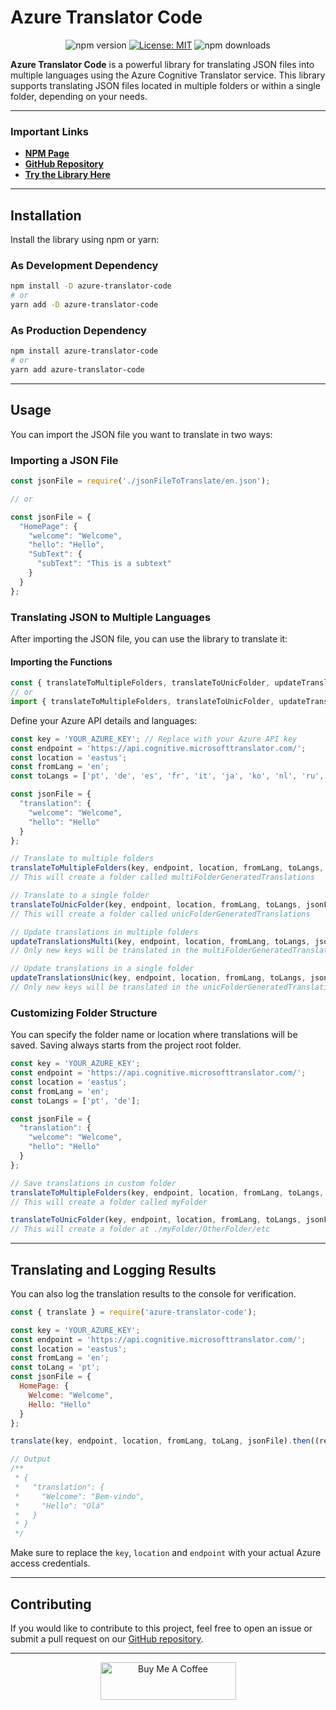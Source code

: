 # Azure Translator Code

<p align="center">
  <img src="https://badge.fury.io/js/azure-translator-code.svg" alt="npm version" />
  <a href="https://opensource.org/licenses/MIT"><img src="https://img.shields.io/badge/License-MIT-yellow.svg" alt="License: MIT" /></a>
  <img src="https://img.shields.io/npm/dm/azure-translator-code.svg?style=flat-square" alt="npm downloads" />
</p>

**Azure Translator Code** is a powerful library for translating JSON files into multiple languages using the Azure Cognitive Translator service. This library supports translating JSON files located in multiple folders or within a single folder, depending on your needs.

---

### Important Links

- **[NPM Page](https://www.npmjs.com/package/azure-translator-code)**
- **[GitHub Repository](https://github.com/gabriel-logan/Azure-translator-code)**
- **[Try the Library Here](https://azuretranslatorcode.vercel.app)**

---

## Installation

Install the library using npm or yarn:

### As Development Dependency

```bash
npm install -D azure-translator-code
# or
yarn add -D azure-translator-code
```

### As Production Dependency

```bash
npm install azure-translator-code
# or
yarn add azure-translator-code
```

---

## Usage

You can import the JSON file you want to translate in two ways:

### Importing a JSON File

```javascript
const jsonFile = require('./jsonFileToTranslate/en.json');

// or

const jsonFile = {
  "HomePage": {
    "welcome": "Welcome",
    "hello": "Hello",
    "SubText": {
      "subText": "This is a subtext"
    }
  }
};
```

### Translating JSON to Multiple Languages

After importing the JSON file, you can use the library to translate it:

#### Importing the Functions

```javascript
const { translateToMultipleFolders, translateToUnicFolder, updateTranslationsMulti, updateTranslationsUnic } = require('azure-translator-code');
// or
import { translateToMultipleFolders, translateToUnicFolder, updateTranslationsMulti, updateTranslationsUnic } from 'azure-translator-code';
```

Define your Azure API details and languages:

```javascript
const key = 'YOUR_AZURE_KEY'; // Replace with your Azure API key
const endpoint = 'https://api.cognitive.microsofttranslator.com/';
const location = 'eastus';
const fromLang = 'en';
const toLangs = ['pt', 'de', 'es', 'fr', 'it', 'ja', 'ko', 'nl', 'ru', 'zh', 'pt-pt', 'ar', 'tlh-Latn'];

const jsonFile = {
  "translation": {
    "welcome": "Welcome",
    "hello": "Hello"
  }
};

// Translate to multiple folders
translateToMultipleFolders(key, endpoint, location, fromLang, toLangs, jsonFile); 
// This will create a folder called multiFolderGeneratedTranslations

// Translate to a single folder
translateToUnicFolder(key, endpoint, location, fromLang, toLangs, jsonFile); 
// This will create a folder called unicFolderGeneratedTranslations

// Update translations in multiple folders
updateTranslationsMulti(key, endpoint, location, fromLang, toLangs, jsonFile); 
// Only new keys will be translated in the multiFolderGeneratedTranslations folder

// Update translations in a single folder
updateTranslationsUnic(key, endpoint, location, fromLang, toLangs, jsonFile); 
// Only new keys will be translated in the unicFolderGeneratedTranslations folder
```

### Customizing Folder Structure

You can specify the folder name or location where translations will be saved. Saving always starts from the project root folder.

```javascript
const key = 'YOUR_AZURE_KEY';
const endpoint = 'https://api.cognitive.microsofttranslator.com/';
const location = 'eastus';
const fromLang = 'en';
const toLangs = ['pt', 'de'];

const jsonFile = {
  "translation": {
    "welcome": "Welcome",
    "hello": "Hello"
  }
};

// Save translations in custom folder
translateToMultipleFolders(key, endpoint, location, fromLang, toLangs, jsonFile, 'myFolder');
// This will create a folder called myFolder

translateToUnicFolder(key, endpoint, location, fromLang, toLangs, jsonFile, './myFolder/OtherFolder/etc');
// This will create a folder at ./myFolder/OtherFolder/etc
```

---

## Translating and Logging Results

You can also log the translation results to the console for verification.

```javascript
const { translate } = require('azure-translator-code');

const key = 'YOUR_AZURE_KEY'; 
const endpoint = 'https://api.cognitive.microsofttranslator.com/';
const location = 'eastus';
const fromLang = 'en';
const toLang = 'pt';
const jsonFile = {
  HomePage: {
    Welcome: "Welcome",
    Hello: "Hello"
  }
};

translate(key, endpoint, location, fromLang, toLang, jsonFile).then((result) => console.log(result));

// Output
/**
 * {
 *   "translation": {
 *     "Welcome": "Bem-vindo",
 *     "Hello": "Olá"
 *   }
 * }
 */
```

Make sure to replace the `key`, `location` and `endpoint` with your actual Azure access credentials.

---

## Contributing

If you would like to contribute to this project, feel free to open an issue or submit a pull request on our [GitHub repository](https://github.com/gabriel-logan/Azure-translator-code).

---

<p align="center">
  <a href="https://www.buymeacoffee.com/gabriellogan" target="_blank">
    <img src="https://cdn.buymeacoffee.com/buttons/v2/default-yellow.png" alt="Buy Me A Coffee" style="height: 60px;width: 217px;" >
  </a>
</p>
